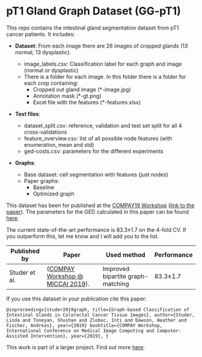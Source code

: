 # pT1 Gland Graph Dataset (GG-pT1)
This repo contains the intestinal gland segmentation dataset from pT1 cancer patients. 
It includes:

- **Dataset**: From each image there are 26 images of cropped glands (13 normal, 13 dysplastic). 
  - image_labels.csv: Classification label for each graph and image (normal or dysplastic)
  - There is a folder for each image. In this folder there is a folder for each crop containing:
    - Cropped out gland image (*-image.jpg)
    - Annotation mask (*-gt.png)
    - Excel file with the features (*-features.xlsx)



- **Text files**: 
  - dataset_split.csv: reference, validation and test set split for all 4 cross-validations
  - feature_overview.csv: list of all possible node features (with enumeration, mean and std)
  - ged-costs.csv: parameters for the different experiments



- **Graphs**:
  - Base dataset: cell segmentation with features (just nodes)
  - Paper graphs:
    - Baseline
    - Optimized graph



This dataset has been for published at the [COMPAY19 Workshop](https://openreview.net/group?id=MICCAI.org/2019/Workshop/COMPAY) ([link to the paper](https://openreview.net/pdf?id=HklExX79-S)).
The parameters for the GED calculated in this paper can be found [here](https://bit.ly/2xDuRcV).

The current state-of-the-art performance is 83.3±1.7 on the 4-fold CV. If you outperform this, let me know and I will add you to the list.

| Published by  | Paper       | Used method | Performance |
|---------------|-------------|-------------|-------------|
| Studer et al. | ([COMPAY Workshop @ MICCAI 2019](https://openreview.net/pdf?id=HklExX79-S)). | Improved bipartite graph-matching | 83.3±1.7 |

If you use this dataset in your publication cite this paper:

``@inproceedings{studer2019graph,
  title={Graph-based Classification of Intestinal Glands in Colorectal Cancer Tissue Images},
  author={Studer, Linda and Toneyan, Shushan and Zlobec, Inti and Dawson, Heather and Fischer, Andreas},
  year={2019}
  booktitle={COMPAY Workshop, International Conference on Medical Image Computing and Computer-Assisted Intervention},
  year={2019},
}``

This work is part of a larger project. Find out more [here](https://icosys.ch/bts-project).

